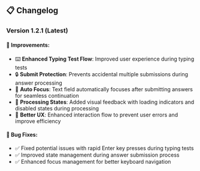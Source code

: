 ## 📋 Changelog

### Version 1.2.1 (Latest)

#### 🔧 Improvements:

- ⌨️ **Enhanced Typing Test Flow**: Improved user experience during typing tests
- 🔒 **Submit Protection**: Prevents accidental multiple submissions during answer processing
- 🎯 **Auto Focus**: Text field automatically focuses after submitting answers for seamless continuation
- 💫 **Processing States**: Added visual feedback with loading indicators and disabled states during processing
- 📱 **Better UX**: Enhanced interaction flow to prevent user errors and improve efficiency

#### 🐛 Bug Fixes:

- ✅ Fixed potential issues with rapid Enter key presses during typing tests
- ✅ Improved state management during answer submission process
- ✅ Enhanced focus management for better keyboard navigation
